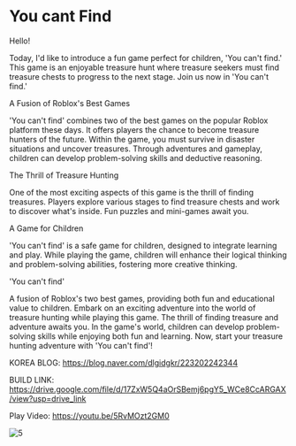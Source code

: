 # You cant Find

Hello!

Today, I'd like to introduce a fun game perfect for children, 'You can't find.'
This game is an enjoyable treasure hunt where treasure seekers must find treasure chests to progress to the next stage.
Join us now in 'You can't find.'


A Fusion of Roblox's Best Games

'You can't find' combines two of the best games on the popular Roblox platform these days.
It offers players the chance to become treasure hunters of the future.
Within the game, you must survive in disaster situations and uncover treasures.
Through adventures and gameplay, children can develop problem-solving skills and deductive reasoning.


The Thrill of Treasure Hunting

One of the most exciting aspects of this game is the thrill of finding treasures.
Players explore various stages to find treasure chests and work to discover what's inside.
Fun puzzles and mini-games await you.


A Game for Children

'You can't find' is a safe game for children, designed to integrate learning and play.
While playing the game, children will enhance their logical thinking and problem-solving abilities, fostering more creative thinking.


'You can't find'

A fusion of Roblox's two best games, providing both fun and educational value to children.
Embark on an exciting adventure into the world of treasure hunting while playing this game.
The thrill of finding treasure and adventure awaits you.
In the game's world, children can develop problem-solving skills while enjoying both fun and learning.
Now, start your treasure hunting adventure with 'You can't find'!


KOREA BLOG: https://blog.naver.com/dlgidgkr/223202242344

BUILD LINK: https://drive.google.com/file/d/17ZxW5Q4aOrSBemj6pgY5_WCe8CcARGAX/view?usp=drive_link

Play Video: https://youtu.be/5RvMOzt2GM0

![5](https://github.com/FineAp/YoucantFind/assets/143973266/32dbd351-8d4d-48a6-b145-bcd17c613201)
